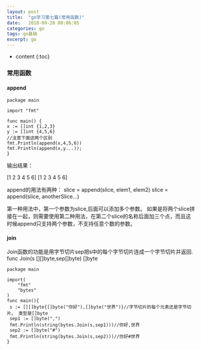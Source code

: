 ```yaml
---
layout: post
title:  "go学习第七篇(常用函数)"
date:   2018-09-28 00:06:05
categories: go
tags: go基础
excerpt: go
---
```


* content
{:toc}

### 常用函数

#### append

```
package main

import "fmt"

func main() {
x := []int {1,2,3}
y := []int {4,5,6}
//注意下面这两个区别
fmt.Println(append(x,4,5,6))
fmt.Println(append(x,y...));
}

```

输出结果：

[1 2 3 4 5 6]
[1 2 3 4 5 6]

append的用法有两种：
slice = append(slice, elem1, elem2)
slice = append(slice, anotherSlice...)

第一种用法中，第一个参数为slice,后面可以添加多个参数。
如果是将两个slice拼接在一起，则需要使用第二种用法，在第二个slice的名称后面加三个点，而且这时候append只支持两个参数，不支持任意个数的参数。

#### join

Join函数的功能是用字节切片sep把s中的每个字节切片连成一个字节切片并返回.
func Join(s [][]byte,sep[]byte) []byte

```
package main

import(
    "fmt"
    "bytes"
)
func main(){
 s := [][]byte{[]byte("你好"),[]byte("世界")}//字节切片的每个元素还是字节切片。 类型是[]byte
 sep1 := []byte(",")
 fmt.Println(string(bytes.Join(s,sep1)))//你好,世界
 sep2 := []byte("#")
 fmt.Println(string(bytes.Join(s,sep2)))//你好#世界
}

```
